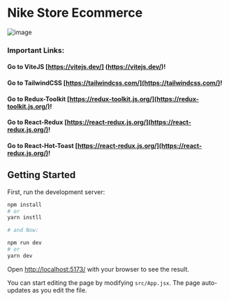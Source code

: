 # Nike Store Ecommerce

![image](https://user-images.githubusercontent.com/60959263/232983420-50a210b8-ea93-4335-bee0-59f79f26a9dd.png)

### Important Links: 
#### Go to ViteJS [https://vitejs.dev/] (https://vitejs.dev/)!
#### Go to TailwindCSS [https://tailwindcss.com/](https://tailwindcss.com/)!
#### Go to Redux-Toolkit [https://redux-toolkit.js.org/](https://redux-toolkit.js.org/)!
#### Go to React-Redux [https://react-redux.js.org/](https://react-redux.js.org/)!
#### Go to React-Hot-Toast [https://react-redux.js.org/](https://react-redux.js.org/)!

## Getting Started

First, run the development server:

```bash
npm install
# or
yarn instll

# and Now:

npm run dev
# or
yarn dev
```
Open [http://localhost:5173/](http://localhost:5173/) with your browser to see the result.

You can start editing the page by modifying `src/App.jsx`. The page auto-updates as you edit the file.
